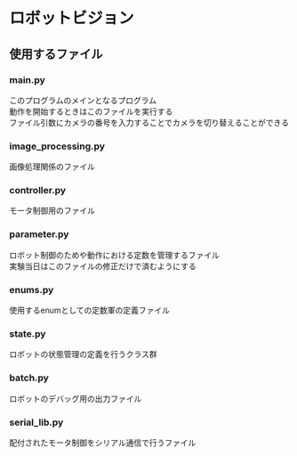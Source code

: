 # ロボットビジョン

## 使用するファイル

### main.py

このプログラムのメインとなるプログラム  
動作を開始するときはこのファイルを実行する  
ファイル引数にカメラの番号を入力することでカメラを切り替えることができる

### image_processing.py

画像処理関係のファイル

### controller.py

モータ制御用のファイル

### parameter.py

ロボット制御のためや動作における定数を管理するファイル  
実験当日はこのファイルの修正だけで済むようにする

### enums.py

使用するenumとしての定数軍の定義ファイル

### state.py

ロボットの状態管理の定義を行うクラス群

### batch.py

ロボットのデバッグ用の出力ファイル

### serial_lib.py

配付されたモータ制御をシリアル通信で行うファイル
